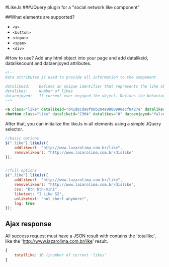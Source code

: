 #LikeJs
###JQuery plugin for a "social network like component"

##What elements are supported?
- `<a>`
- `<button>`
- `<input>`
- `<span>`
- `<div>`

#How to use?
Add any html object into your page and add datalikeid, datalikecount and dataenjoyed attributes.

```html
<!--
Data attributes is used to provide all information to the component

datalikeid:    Defines an unique identifier that represents the like object
datalikes:     Number of likes
dataenjoyed:   If current user enjoyed the object. Defines the behavior of appearance
-->

<a class="like" datalikeid="d41d8cd98f00b204e9800998ecf8427e" datalikes="7" dataenjoyed="true"></a>
<button class="like" datalikeid="2304" datalikes="0" dataenjoyed="false"></button>
```


After that, you can initialize the likeJs in all elements using a simple JQuery selector.

```javascript
//basic options
$(".like").likeJs({
	addlikeurl: "http://www.lazarolima.com.br/like",
	removelikeurl: "http://www.lazarolima.com.br/dislike"
});


//full options
$(".like").likeJs({
	addlikeurl: "http://www.lazarolima.com.br/like",
	removelikeurl: "http://www.lazarolima.com.br/dislike",
	css: "btn btn-mini",
	liketext: "I Like S2",
	unliketext: "not short anymore!",
	log: true
}); 
```

## Ajax response
All success request must have a JSON result with contains the 'totallike', like the 'http://www.lazarolima.com.br/like' result.
```javascript
{
	totallike: 10 //number of current 'likes'
}
```